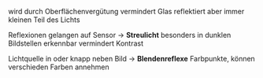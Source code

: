 wird durch Oberflächenvergütung vermindert
Glas reflektiert aber immer kleinen Teil des Lichts

Reflexionen gelangen auf Sensor -> **Streulicht**
besonders in dunklen Bildstellen erkennbar
vermindert Kontrast

Lichtquelle in oder knapp neben Bild -> **Blendenreflexe**
Farbpunkte, können verschieden Farben annehmen
